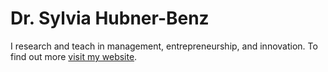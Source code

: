 ﻿Dr. Sylvia Hubner-Benz
======================

I research and teach in management, entrepreneurship, and innovation. To find out more [visit my website](https://sylviahubner.github.io/).
